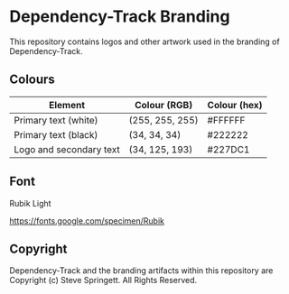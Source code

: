 
# Dependency-Track Branding

This repository contains logos and other artwork used in the branding of Dependency-Track.

## Colours

| Element                 | Colour (RGB)    | Colour (hex) |
| ----------------------- | --------------- | ------------ |
| Primary text (white)    | (255, 255, 255) | #FFFFFF      |
| Primary text (black)    | (34, 34, 34)    | #222222      |
| Logo and secondary text | (34, 125, 193)  | #227DC1      |

## Font

Rubik Light

https://fonts.google.com/specimen/Rubik


## Copyright

Dependency-Track and the branding artifacts within this repository are Copyright (c) Steve Springett. All Rights Reserved.

